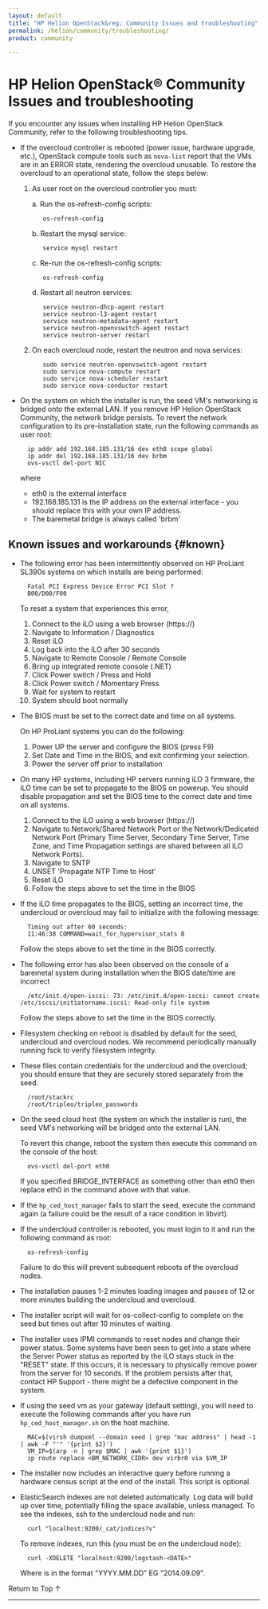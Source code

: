 ```yaml
---
layout: default
title: "HP Helion OpenStack&reg; Community Issues and troubleshooting"
permalink: /helion/community/troubleshooting/
product: community

---
```

<!--PUBLISHED-->

<script>

function PageRefresh {
onLoad="window.refresh"
}

PageRefresh();

</script>

<!--
<p style="font-size: small;"> <a href="/helion/community/">&#9664; PREV</a> | <a href="/helion/community/">&#9650; UP</a> | <a href="/helion/community/install-overview/">NEXT &#9654;</a> </p>
-->

# HP Helion OpenStack&reg; Community Issues and troubleshooting 

If you encounter any issues when installing HP Helion OpenStack Community, refer to the following troubleshooting tips.

* If the overcloud controller is rebooted (power issue, hardware upgrade, etc.), OpenStack compute tools such as `nova-list` report that the VMs are in an ERROR state, rendering the overcloud unusable. To restore the overcloud to an operational state, follow the steps below:
  1. As user root on the overcloud controller you must:
  
        a. Run the os-refresh-config scripts:

            os-refresh-config

        b. Restart the mysql service:

            service mysql restart

        c. Re-run the os-refresh-config scripts:

            os-refresh-config

        d. Restart all neutron services:

            service neutron-dhcp-agent restart
            service neutron-l3-agent restart
            service neutron-metadata-agent restart
            service neutron-openvswitch-agent restart
            service neutron-server restart

  2. On each overcloud node, restart the neutron and nova services:
  
            sudo service neutron-openvswitch-agent restart
            sudo service nova-compute restart
            sudo service nova-scheduler restart
            sudo service nova-conductor restart

* On the system on which the installer is run, the seed VM's networking is bridged onto the external LAN. If you remove HP Helion OpenStack Community, the network bridge persists. To revert the network configuration to its pre-installation state, run the following commands as user root: 

        ip addr add 192.168.185.131/16 dev eth0 scope global
        ip addr del 192.168.185.131/16 dev brbm
        ovs-vsctl del-port NIC

	where

	* eth0 is the external interface
	* 192.168.185.131 is the IP address on the external interface - you should replace this with your own IP address.
	* The baremetal bridge is always called 'brbm'


## Known issues and workarounds {#known}

- The following error has been intermittently observed on HP ProLiant SL390s systems on which installs are being performed:

		Fatal PCI Express Device Error PCI Slot ?
		B00/D00/F00

	To reset a system that experiences this error,
	1. Connect to the iLO using a web browser (https://<iLO IP address>)
	2. Navigate to Information / Diagnostics
	3. Reset iLO
	4. Log back into the iLO after 30 seconds
	5. Navigate to Remote Console / Remote Console
	6. Bring up integrated remote console (.NET)
	7. Click Power switch / Press and Hold
	8. Click Power switch / Momentary Press
	9. Wait for system to restart
	10. System should boot normally

- The BIOS must be set to the correct date and time on all systems.

	On HP ProLiant systems you can do the following:
	1. Power UP the server and configure the BIOS (press F9)
	2. Set Date and Time in the BIOS, and exit confirming your selection.
	3. Power the server off prior to installation

- On many HP systems, including HP servers running iLO 3 firmware, the
  iLO time can be set to propagate to the BIOS on powerup.
  You should disable propagation and set the BIOS time to the correct
  date and time on all systems.

	1. Connect to the iLO using a web browser (https://<iLO IP address>)
	2. Navigate to Network/Shared Network Port or the Network/Dedicated Network Port (Primary Time Server, Secondary Time Server, Time Zone, and Time Propagation settings are shared between all iLO Network Ports).
	3. Navigate to SNTP
	4. UNSET 'Propagate NTP Time to Host'
	5. Reset iLO
	6. Follow the steps above to set the time in the BIOS

- If the iLO time propagates to the BIOS, setting an incorrect time,
  the undercloud or overcloud may fail to initialize with the following message:

		Timing out after 60 seconds:
		11:46:38 COMMAND=wait_for_hypervisor_stats 8

	Follow the steps above to set the time in the BIOS correctly.

- The following error has also been observed on the console of a baremetal system during installation when the BIOS date/time are incorrect

		/etc/init.d/open-iscsi: 73: /etc/init.d/open-iscsi: cannot create /etc/iscsi/initiatorname.iscsi: Read-only file system

	Follow the steps above to set the time in the BIOS correctly.

- Filesystem checking on reboot is disabled by default for the seed, undercloud and overcloud nodes. We recommend periodically manually running fsck to verify filesystem integrity.

- These files contain credentials for the undercloud and the overcloud; you
  should ensure that they are securely stored separately from the seed.

		/root/stackrc
		/root/tripleo/tripleo_passwords

- On the seed cloud host (the system on which the installer is run), the seed VM's networking will be bridged onto the external LAN.

	To revert this change, reboot the system then execute this command on the console of the host:

		ovs-vsctl del-port eth0

	If you specified BRIDGE_INTERFACE as something other than eth0 then replace eth0 in the command above with that value.

- If the `hp_ced_host_manager` fails to start the seed, execute the command again (a failure could be the result of a race condition in libvirt).

- If the undercloud controller is rebooted, you must login to it and run the following command as root:

		os-refresh-config

	Failure to do this will prevent subsequent reboots of the overcloud nodes.

- The installation pauses 1-2 minutes loading images and pauses of 12 or more minutes building the undercloud and overcloud.

- The installer script will wait for os-collect-config to complete on the seed but times out after 10 minutes of waiting.

- The installer uses IPMI commands to reset nodes and change their power status. Some systems have been seen to get into a state where the Server Power status as reported by the iLO stays stuck in the "RESET" state. If this occurs, it is necessary to physically remove power from the server for 10 seconds. If the problem persists after that, contact HP Support - there might be a defective component in the system.

- If using the seed vm as your gateway (default setting), you will need to execute the following commands after you have run `hp_ced_host_manager.sh` on the host machine.

		MAC=$(virsh dumpxml --domain seed | grep "mac address" | head -1 | awk -F "'" '{print $2}')
		VM_IP=$(arp -n | grep $MAC | awk '{print $1}')
		ip route replace <BM_NETWORK_CIDR> dev virbr0 via $VM_IP

- The installer now includes an interactive query before running a hardware
  census script at the end of the install. This script is optional.

- ElasticSearch indexes are not deleted automatically. Log data will build up over time, potentially filling the space available, unless managed. To see the indexes, ssh to the undercloud node and run:

		curl "localhost:9200/_cat/indices?v"

	To remove indexes, run this (you must be on the undercloud node):

		curl -XDELETE "localhost:9200/logstash-<DATE>"

	Where <DATE> is in the format "YYYY.MM.DD" EG "2014.09.09".


 <a href="#top" style="padding:14px 0px 14px 0px; text-decoration: none;"> Return to Top &#8593; </a>

----
